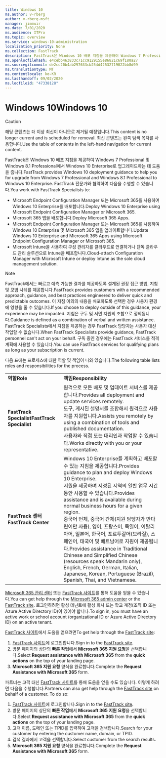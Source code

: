 ```yaml
---
title: Windows 10
ms.author: v-rberg
author: v-rberg-msft
manager: jimmuir
ms.date: 7/01/2020
ms.audience: ITPro
ms.topic: overview
ms.service: windows-10-administration
localization_priority: None
ms.collection: FastTrack
description: FastTrack은 Windows 10 배포 지침을 제공하여 Windows 7 Professional 및 Windows 8.1 Professional에서 Windows 10 Enterprise로 업그레이드하는 데 도움을 줍니다.
ms.openlocfilehash: e4cebb463833c71cc9129155e86821c69f180a27
ms.sourcegitcommit: de2cc20b4ab297633cb254d42532719022bb8d99
ms.translationtype: MT
ms.contentlocale: ko-KR
ms.lasthandoff: 09/02/2020
ms.locfileid: "47338128"
---
```

# <a name="windows-10"></a><span data-ttu-id="5b079-103">Windows 10</span><span class="sxs-lookup"><span data-stu-id="5b079-103">Windows 10</span></span>

> [!CAUTION]
> <span data-ttu-id="5b079-104">해당 콘텐츠는 더 이상 최신이 아니므로 제거될 예정입니다.</span><span class="sxs-lookup"><span data-stu-id="5b079-104">This content is no longer current and is scheduled for removal.</span></span> <span data-ttu-id="5b079-105">최신 콘텐츠는 왼쪽 탐색 목차를 사용합니다.</span><span class="sxs-lookup"><span data-stu-id="5b079-105">Use the table of contents in the left-hand navigation for current content.</span></span>

<span data-ttu-id="5b079-106">FastTrack은 Windows 10 배포 지침을 제공하여 Windows 7 Professional 및 Windows 8.1 Professional에서 Windows 10 Enterprise로 업그레이드하는 데 도움을 줍니다.</span><span class="sxs-lookup"><span data-stu-id="5b079-106">FastTrack provides Windows 10 deployment guidance to help you for upgrade from Windows 7 Professional and Windows 8.1 Professional to Windows 10 Enterprise.</span></span> <span data-ttu-id="5b079-107">FastTrack 전문가와 협력하여 다음을 수행할 수 있습니다.</span><span class="sxs-lookup"><span data-stu-id="5b079-107">You work with FastTrack Specialists to:</span></span>

- <span data-ttu-id="5b079-108">Microsoft Endpoint Configuration Manager 또는 Microsoft 365를 사용하여 Windows 10 Enterprise를 배포합니다.</span><span class="sxs-lookup"><span data-stu-id="5b079-108">Deploy Windows 10 Enterprise using Microsoft Endpoint Configuration Manager or Microsoft 365.</span></span>
- <span data-ttu-id="5b079-109">Microsoft 365 앱을 배포합니다.</span><span class="sxs-lookup"><span data-stu-id="5b079-109">Deploy Microsoft 365 Apps.</span></span> 
- <span data-ttu-id="5b079-110">Microsoft Endpoint Configuration Manager 또는 Microsoft 365를 사용하여 Windows 10 Enterprise 및 Microsoft 365 앱을 업데이트합니다.</span><span class="sxs-lookup"><span data-stu-id="5b079-110">Update Windows 10 Enterprise and Microsoft 365 Apps using Microsoft Endpoint Configuration Manager or Microsoft 365.</span></span>
- <span data-ttu-id="5b079-111">Microsoft Intune을 사용하여 구성 관리자를 클라우드로 연결하거나 단독 클라우드 관리 솔루션으로 Intune을 배포합니다.</span><span class="sxs-lookup"><span data-stu-id="5b079-111">Cloud-attach Configuration Manager with Microsoft Intune or deploy Intune as the sole cloud management solution.</span></span>
  
> [!NOTE]
> <span data-ttu-id="5b079-112">FastTrack에서는 빠르고 예측 가능한 결과를 제공하도록 설계된 권장 접근 방법, 지침 및 모범 사례를 제공합니다.</span><span class="sxs-lookup"><span data-stu-id="5b079-112">FastTrack provides customers with a recommended approach, guidance, and best practices engineered to deliver quick and predictable outcomes.</span></span> <span data-ttu-id="5b079-113">이 지침 이외의 내용을 배포하도록 선택한 경우 사용자 환경에 영향을 줄 수 있습니다.</span><span class="sxs-lookup"><span data-stu-id="5b079-113">If you choose to deploy outside of this guidance, your experience may be impacted.</span></span> <span data-ttu-id="5b079-114">지침은 구두 및 서면 지원의 조합으로 정의됩니다.</span><span class="sxs-lookup"><span data-stu-id="5b079-114">Guidance is defined as a combination of verbal and written assistance.</span></span> <span data-ttu-id="5b079-115">FastTrack Specialists에서 지침을 제공하는 경우 FastTrack 담당자는 사용자 대신 작업할 수 없습니다.</span><span class="sxs-lookup"><span data-stu-id="5b079-115">When FastTrack Specialists provide guidance, FastTrack personnel can't act on your behalf.</span></span> <span data-ttu-id="5b079-116">구독 중인 경우에는 FastTrack 서비스를 적격 계획에 사용할 수 있습니다.</span><span class="sxs-lookup"><span data-stu-id="5b079-116">You can use FastTrack services for qualifying plans as long as your subscription is current.</span></span>  
    
<span data-ttu-id="5b079-117">다음 표에는 프로세스에 대한 역할 및 책임이 나와 있습니다.</span><span class="sxs-lookup"><span data-stu-id="5b079-117">The following table lists roles and responsibilities for the process.</span></span>

|||
|:-----|:-----|
|<span data-ttu-id="5b079-118">**역할**</span><span class="sxs-lookup"><span data-stu-id="5b079-118">**Role**</span></span> <br/> |<span data-ttu-id="5b079-119">**책임**</span><span class="sxs-lookup"><span data-stu-id="5b079-119">**Responsibility**</span></span> <br/> |
|<span data-ttu-id="5b079-120">**FastTrack Specialist**</span><span class="sxs-lookup"><span data-stu-id="5b079-120">**FastTrack Specialist**</span></span> <br/> |<span data-ttu-id="5b079-121">원격으로 모든 배포 및 업데이트 서비스를 제공합니다.</span><span class="sxs-lookup"><span data-stu-id="5b079-121">Provides all deployment and update services remotely.</span></span>  <br/> <span data-ttu-id="5b079-122">도구, 게시된 설명서를 조합해서 원격으로 사용자를 지원합니다.</span><span class="sxs-lookup"><span data-stu-id="5b079-122">Assists you remotely by using a combination of tools and published documentation.</span></span> <br/> <span data-ttu-id="5b079-123">사용자와 직접 또는 대리인과 작업할 수 있습니다.</span><span class="sxs-lookup"><span data-stu-id="5b079-123">Works directly with you or your representative.</span></span>|
|<span data-ttu-id="5b079-124">**FastTrack 센터**</span><span class="sxs-lookup"><span data-stu-id="5b079-124">**FastTrack Center**</span></span>  <br/> |<span data-ttu-id="5b079-125">Windows 10 Enterprise를 계획하고 배포할 수 있는 지침을 제공합니다.</span><span class="sxs-lookup"><span data-stu-id="5b079-125">Provides guidance to plan and deploy Windows 10 Enterprise.</span></span>   <br/> <span data-ttu-id="5b079-126">지원을 제공하며 지정된 지역의 일반 업무 시간 동안 사용할 수 있습니다.</span><span class="sxs-lookup"><span data-stu-id="5b079-126">Provides assistance and is available during normal business hours for a given region.</span></span> <br/> <span data-ttu-id="5b079-127">중국어 번체, 중국어 간체(지원 담당자가 만다린어만 사용), 영어, 프랑스어, 독일어, 이탈리아어, 일본어, 한국어, 포르투갈어(브라질), 스페인어, 태국어 및 베트남어로 지원이 제공됩니다.</span><span class="sxs-lookup"><span data-stu-id="5b079-127">Provides assistance in Traditional Chinese and Simplified Chinese (resources speak Mandarin only), English, French, German, Italian, Japanese, Korean, Portuguese (Brazil), Spanish, Thai, and Vietnamese.</span></span>|
 
<span data-ttu-id="5b079-128">[Microsoft 365 관리 센터](https://go.microsoft.com/fwlink/?linkid=2032704) 또는 [FastTrack 사이트](https://go.microsoft.com/fwlink/?linkid=780698)를 통해 도움을 얻을 수 있습니다.</span><span class="sxs-lookup"><span data-stu-id="5b079-128">You can get help through the [Microsoft 365 admin center](https://go.microsoft.com/fwlink/?linkid=2032704) or the [FastTrack site](https://go.microsoft.com/fwlink/?linkid=780698).</span></span> <span data-ttu-id="5b079-129">로그인하려면 활성 테넌트에 활성 회사 또는 학교 계정(조직 ID 또는 Azure Active Directory ID)이 있어야 합니다.</span><span class="sxs-lookup"><span data-stu-id="5b079-129">To sign in, you must have an active work or school account (organizational ID or Azure Active Directory ID) on an active tenant.</span></span> 

<span data-ttu-id="5b079-130">[FastTrack 사이트](https://go.microsoft.com/fwlink/?linkid=780698)에서 도움을 얻으려면</span><span class="sxs-lookup"><span data-stu-id="5b079-130">To get help through the [FastTrack site](https://go.microsoft.com/fwlink/?linkid=780698):</span></span> 
1.    <span data-ttu-id="5b079-131">[FastTrack 사이트](https://go.microsoft.com/fwlink/?linkid=780698)에 로그인합니다.</span><span class="sxs-lookup"><span data-stu-id="5b079-131">Sign in to the [FastTrack site](https://go.microsoft.com/fwlink/?linkid=780698).</span></span> 
2.    <span data-ttu-id="5b079-132">방문 페이지의 상단의 **빠른 작업**에서 **Microsoft 365 지원 요청**을 선택합니다.</span><span class="sxs-lookup"><span data-stu-id="5b079-132">Select **Request assistance with Microsoft 365** from the **quick actions** on the top of your landing page.</span></span>
3.    <span data-ttu-id="5b079-133">**Microsoft 365 지원 요청** 양식을 완료합니다.</span><span class="sxs-lookup"><span data-stu-id="5b079-133">Complete the **Request Assistance with Microsoft 365** form.</span></span>
  
<span data-ttu-id="5b079-p105">파트너는 고객 대신 [FastTrack 사이트](https://go.microsoft.com/fwlink/?linkid=780698)를 통해 도움을 얻을 수도 있습니다. 이렇게 하려면 다음을 수행합니다.</span><span class="sxs-lookup"><span data-stu-id="5b079-p105">Partners can also get help through the [FastTrack site](https://go.microsoft.com/fwlink/?linkid=780698) on behalf of a customer. To do so:</span></span>
1.    <span data-ttu-id="5b079-136">[FastTrack 사이트](https://go.microsoft.com/fwlink/?linkid=780698)에 로그인합니다.</span><span class="sxs-lookup"><span data-stu-id="5b079-136">Sign in to the [FastTrack site](https://go.microsoft.com/fwlink/?linkid=780698).</span></span> 
2.    <span data-ttu-id="5b079-137">방문 페이지의 상단의 **빠른 작업**에서 **Microsoft 365 지원 요청**을 선택합니다.</span><span class="sxs-lookup"><span data-stu-id="5b079-137">Select **Request assistance with Microsoft 365** from the **quick actions** on the top of your landing page.</span></span>
3.    <span data-ttu-id="5b079-138">고객 이름, 도메인 또는 TPID를 입력하여 고객을 검색합니다.</span><span class="sxs-lookup"><span data-stu-id="5b079-138">Search for your customer by entering the customer name, domain, or TPID.</span></span>
4.    <span data-ttu-id="5b079-139">검색 결과에서 고객을 선택합니다.</span><span class="sxs-lookup"><span data-stu-id="5b079-139">Select customer from the search results.</span></span>
5.    <span data-ttu-id="5b079-140">**Microsoft 365 지원 요청** 양식을 완료합니다.</span><span class="sxs-lookup"><span data-stu-id="5b079-140">Complete the **Request Assistance with Microsoft 365** form.</span></span>
 
